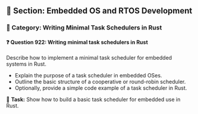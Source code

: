 ## 📘 Section: Embedded OS and RTOS Development
### 🔹 Category: Writing Minimal Task Schedulers in Rust
#### ❓ Question 922: Writing minimal task schedulers in Rust

Describe how to implement a minimal task scheduler for embedded systems in Rust.

- Explain the purpose of a task scheduler in embedded OSes.
- Outline the basic structure of a cooperative or round-robin scheduler.
- Optionally, provide a simple code example of a task scheduler in Rust.

🔧 **Task:** Show how to build a basic task scheduler for embedded use in Rust.
